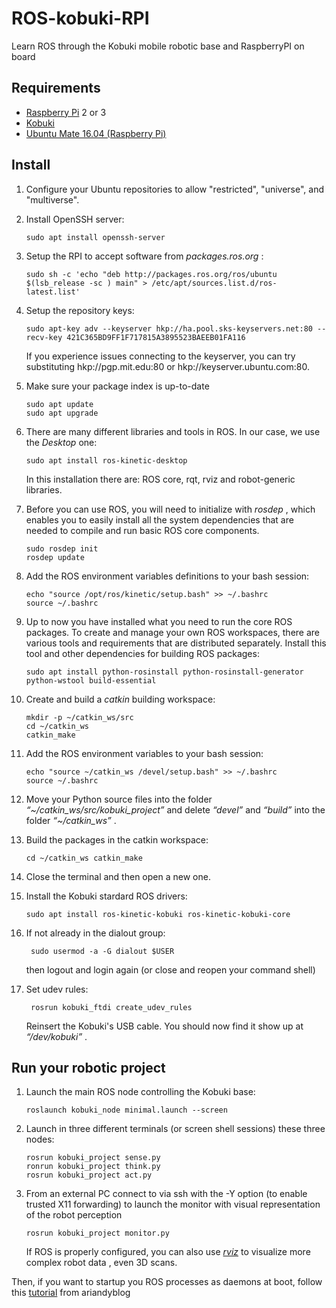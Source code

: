 # ROS-kobuki-RPI

Learn ROS through the Kobuki mobile robotic base and RaspberryPI on board 

## Requirements

* [Raspberry Pi](http://www.raspberrypi.org) 2 or 3
* [Kobuki](http://kobuki.yujinrobot.com)
* [Ubuntu Mate 16.04 (Raspberry Pi)](http://ubuntu-mate.org/download) 

## Install

1. Configure your Ubuntu repositories to allow "restricted", "universe", and "multiverse".

2. Install OpenSSH server:

       sudo apt install openssh-server

3. Setup the RPI to accept software from _packages.ros.org_ :

       sudo sh -c 'echo "deb http://packages.ros.org/ros/ubuntu $(lsb_release -sc ) main" > /etc/apt/sources.list.d/ros-latest.list'
    
4. Setup the repository keys:

       sudo apt-key adv --keyserver hkp://ha.pool.sks-keyservers.net:80 --recv-key 421C365BD9FF1F717815A3895523BAEEB01FA116
    
   If you experience issues connecting to the keyserver, you can try substituting hkp://pgp.mit.edu:80 or hkp://keyserver.ubuntu.com:80.

5. Make sure your package index is up-to-date

       sudo apt update
       sudo apt upgrade
    
6. There are many different libraries and tools in ROS. In our case, we use the _Desktop_ one:

       sudo apt install ros-kinetic-desktop

   In this installation there are: ROS core, rqt, rviz and robot-generic libraries.

7. Before you can use ROS, you will need to initialize with _rosdep_ , which enables you to easily install all the system dependencies that are needed to compile and run basic ROS core components.

       sudo rosdep init
       rosdep update
    
8. Add the ROS environment variables definitions to your bash session:
 
       echo "source /opt/ros/kinetic/setup.bash" >> ~/.bashrc 
       source ~/.bashrc 
       
9. Up to now you have installed what you need to run the core ROS packages. To create and manage your own ROS workspaces, there are various tools and requirements that are distributed separately. Install this tool and other dependencies for building ROS packages:

       sudo apt install python-rosinstall python-rosinstall-generator python-wstool build-essential

10. Create and build a _catkin_ building workspace:

        mkdir -p ~/catkin_ws/src 
        cd ~/catkin_ws 
        catkin_make
       
11. Add the ROS environment variables to your bash session:

        echo "source ~/catkin_ws /devel/setup.bash" >> ~/.bashrc 
        source ~/.bashrc
       
12. Move your Python source files into the folder _“~/catkin_ws/src/kobuki_project”_ and delete _“devel”_ and _“build”_ into the folder _“~/catkin_ws”_ .

13.  Build the packages in the catkin workspace:

         cd ~/catkin_ws catkin_make

14. Close the terminal and then open a new one.

15. Install the Kobuki stardard ROS drivers:

        sudo apt install ros-kinetic-kobuki ros-kinetic-kobuki-core
       
16. If not already in the dialout group:

         sudo usermod -a -G dialout $USER
       
    then logout and login again (or close and reopen your command shell)
    
17. Set udev rules:

         rosrun kobuki_ftdi create_udev_rules
         
    Reinsert the Kobuki's USB cable. You should now find it show up at _“/dev/kobuki”_ .


## Run your robotic project

1. Launch the main ROS node controlling the Kobuki base:

       roslaunch kobuki_node minimal.launch --screen
       
2. Launch in three different terminals (or screen shell sessions) these three nodes:

       rosrun kobuki_project sense.py   
       ronrun kobuki_project think.py
       rosrun kobuki_project act.py

3. From an external PC connect to via ssh with the -Y option (to enable trusted X11 forwarding) to launch the monitor with visual representation of the robot perception

       rosrun kobuki_project monitor.py
   
   If ROS is properly configured, you can also use [_rviz_](http://wiki.ros.org/rviz) to visualize more complex robot data , even 3D scans.
   
Then, if you want to startup you ROS processes as daemons at boot, follow this [tutorial](http://ariandy1.wordpress.com/2013/05/08/running-roscore-and-launching-ros-nodes-as-background-process/) from ariandyblog
